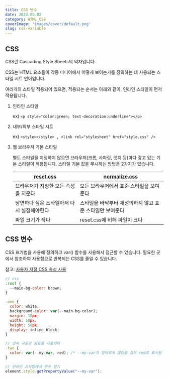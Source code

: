 ```yaml
---
title: CSS 변수
date: 2023.09.02
category: HTML_CSS
coverImage: 'images/cover/default.png'
slug: css-variable
---
```


## CSS
CSS란 Cascading Style Sheets의 약자입니다.

CSS는 HTML 요소들이 각종 미디어에서 어떻게 보이는가를 정의하는 데 사용되는 스타일 시트 언어입니다.

여러개의 스타일 적용되어 있으면, 적용되는 순서는 아래와 같이, 인라인 스타일이 먼저 적용됩니다.

1. 인라인 스타일 

    ex) `<p style="color:green; text-decoration:underline"></p>`

2. 내부/외부 스타일 시트

    ex) `<style></style> , <link rel="stylesheet" href="style.css" />`

3. 웹 브라우저 기본 스타일

    별도 스타일을 지정하지 않으면 브라우저(크롬, 사파링, 엣지 등)마다 갖고 있는 기본 스타일이 적용됩니다. 스타일 기본 값을 무시하는 방법은 2가지가 있습니다. 

    |[reset.css](https://gist.github.com/DavidWells/18e73022e723037a50d6)|[normalize.css](https://necolas.github.io/normalize.css/)|
    |--|--|
    |브라우저가 지정한 모든 속성을 지운다|모든 브라우저에서 표준 스타일을 보여준다|
    |당연하다 싶은 스타일마저 다시 설정해야한다|스타일을 바닥부터 재정의하지 않고 표준 스타일만 보여준다|
    |파일 크기가 작다|reset.css에 비해 파일이 크다|

## CSS 변수 

CSS 표기법을 사용해 정의하고 var() 함수를 사용해서 접근할 수 있습니다. 
필요한 곳에서 참조하여 사용함으로 반복되는 CSS를 줄일 수 있습니다. 

참고: [사용자 지정 CSS 속성 사용](https://developer.mozilla.org/ko/docs/Web/CSS/Using_CSS_custom_properties)


```js
// css
:root {
  --main-bg-color: brown;
}

.one {
  color: white;
  background-color: var(--main-bg-color);
  margin: 10px;
  width: 50px;
  height: 50px;
  display: inline-block;
}

// 상속 구문은 쉼표를 사용한다
.two {
  color: var(--my-var, red); /* --my-var가 정의되지 않았을 경우 red로 표시됨 */
}
```


```js
// 인라인 스타일에서 변수 얻기
element.style.getPropertyValue("--my-var");
```
